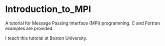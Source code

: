 # Introduction_to_MPI
A tutorial for Message Passing Interface (MPI) programming. C and Fortran examples are provided. 

I teach this tutorial at Boston University.
